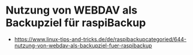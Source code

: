 # Nutzung von WEBDAV als Backupziel für raspiBackup

- <https://www.linux-tips-and-tricks.de/de/raspibackupcategoried/644-nutzung-von-webdav-als-backupziel-fuer-raspibackup>

